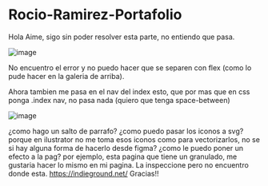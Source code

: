 # Rocio-Ramirez-Portafolio
Hola Aime, sigo sin poder resolver esta parte, no entiendo que pasa.

![image](https://github.com/RocioRamiirez/Rocio-Ramirez-Portafolio/assets/164931960/01a90f5f-1d77-44f7-a753-77d3e269f428)

No encuentro el error y no puedo hacer que se separen con flex (como lo pude hacer en la galeria de arriba).

Ahora tambien me pasa en el nav del  index esto, que por mas que en css ponga .index nav, no pasa nada (quiero que tenga space-between)

![image](https://github.com/RocioRamiirez/Rocio-Ramirez-Portafolio/assets/164931960/9df11c64-3df7-41b9-8203-f6268da2ea0b)

¿como hago un salto de parrafo?
¿como puedo pasar los iconos a svg? porque en ilustrator no me toma esos iconos como para vectorizarlos, no se si hay alguna forma de hacerlo desde figma?
¿como le puedo poner un efecto a la pag? por ejemplo, esta pagina que tiene un granulado, me gustaria hacer lo mismo en mi pagina. La inspeccione pero no encuentro donde esta. https://indieground.net/
Gracias!!
